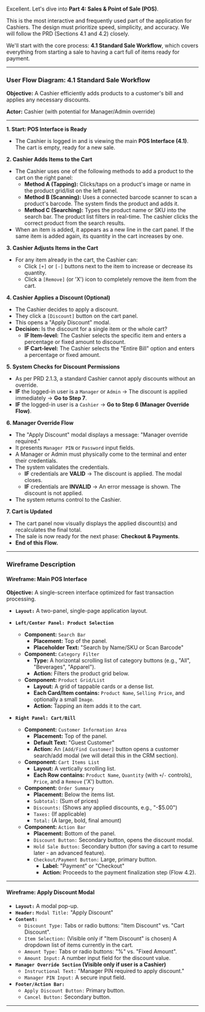 Excellent. Let's dive into **Part 4: Sales & Point of Sale (POS)**.

This is the most interactive and frequently used part of the application for Cashiers. The design must prioritize speed, simplicity, and accuracy. We will follow the PRD (Sections 4.1 and 4.2) closely.

We'll start with the core process: **4.1 Standard Sale Workflow**, which covers everything from starting a sale to having a cart full of items ready for payment.

---

### **User Flow Diagram: 4.1 Standard Sale Workflow**

**Objective:** A Cashier efficiently adds products to a customer's bill and applies any necessary discounts.

**Actor:** Cashier (with potential for Manager/Admin override)

---

**1. Start: POS Interface is Ready**

- The Cashier is logged in and is viewing the main **POS Interface (4.1)**. The cart is empty, ready for a new sale.

**2. Cashier Adds Items to the Cart**

- The Cashier uses one of the following methods to add a product to the cart on the right panel:
  - **Method A (Tapping):** Clicks/taps on a product's image or name in the product grid/list on the left panel.
  - **Method B (Scanning):** Uses a connected barcode scanner to scan a product's barcode. The system finds the product and adds it.
  - **Method C (Searching):** Types the product name or SKU into the search bar. The product list filters in real-time. The cashier clicks the correct product from the search results.
- When an item is added, it appears as a new line in the cart panel. If the same item is added again, its quantity in the cart increases by one.

**3. Cashier Adjusts Items in the Cart**

- For any item already in the cart, the Cashier can:
  - Click `[+]` or `[-]` buttons next to the item to increase or decrease its quantity.
  - Click a `[Remove]` (or 'X') icon to completely remove the item from the cart.

**4. Cashier Applies a Discount (Optional)**

- The Cashier decides to apply a discount.
- They click a `[Discount]` button on the cart panel.
- This opens a "Apply Discount" modal.
- **Decision:** Is the discount for a single item or the whole cart?
  - **IF Item-level:** The Cashier selects the specific item and enters a percentage or fixed amount to discount.
  - **IF Cart-level:** The Cashier selects the "Entire Bill" option and enters a percentage or fixed amount.

**5. System Checks for Discount Permissions**

- As per PRD 2.1.3, a standard Cashier cannot apply discounts without an override.
- **IF** the logged-in user is a `Manager` or `Admin` -> The discount is applied immediately -> **Go to Step 7**.
- **IF** the logged-in user is a `Cashier` -> **Go to Step 6 (Manager Override Flow)**.

**6. Manager Override Flow**

- The "Apply Discount" modal displays a message: "Manager override required."
- It presents `Manager PIN` or `Password` input fields.
- A Manager or Admin must physically come to the terminal and enter their credentials.
- The system validates the credentials.
  - **IF** credentials are **VALID** -> The discount is applied. The modal closes.
  - **IF** credentials are **INVALID** -> An error message is shown. The discount is not applied.
- The system returns control to the Cashier.

**7. Cart is Updated**

- The cart panel now visually displays the applied discount(s) and recalculates the final total.
- The sale is now ready for the next phase: **Checkout & Payments**.
- **End of this Flow.**

---

### **Wireframe Description**

#### **Wireframe: Main POS Interface**

**Objective:** A single-screen interface optimized for fast transaction processing.

- **`Layout:`** A two-panel, single-page application layout.

- **`Left/Center Panel: Product Selection`**

  - **Component:** `Search Bar`
    - **Placement:** Top of the panel.
    - **Placeholder Text:** "Search by Name/SKU or Scan Barcode"
  - **Component:** `Category Filter`
    - **Type:** A horizontal scrolling list of category buttons (e.g., "All", "Beverages", "Apparel").
    - **Action:** Filters the product grid below.
  - **Component:** `Product Grid/List`
    - **Layout:** A grid of tappable cards or a dense list.
    - **Each Card/Item contains:** `Product Name`, `Selling Price`, and optionally a small `Image`.
    - **Action:** Tapping an item adds it to the cart.

- **`Right Panel: Cart/Bill`**
  - **Component:** `Customer Information Area`
    - **Placement:** Top of the panel.
    - **Default Text:** "Guest Customer"
    - **Action:** An `[Add/Find Customer]` button opens a customer search/add modal (we will detail this in the CRM section).
  - **Component:** `Cart Items List`
    - **Layout:** A vertically scrolling list.
    - **Each Row contains:** `Product Name`, `Quantity` (with `+`/`-` controls), `Price`, and a `Remove` ('X') button.
  - **Component:** `Order Summary`
    - **Placement:** Below the items list.
    - `Subtotal:` (Sum of prices)
    - `Discounts:` (Shows any applied discounts, e.g., "-$5.00")
    - `Taxes:` (If applicable)
    - `Total:` (A large, bold, final amount)
  - **Component:** `Action Bar`
    - **Placement:** Bottom of the panel.
    - `Discount Button:` Secondary button, opens the discount modal.
    - `Hold Sale Button:` Secondary button (for saving a cart to resume later - an advanced feature).
    - `Checkout/Payment Button:` Large, primary button.
      - **Label:** "Payment" or "Checkout"
      - **Action:** Proceeds to the payment finalization step (Flow 4.2).

---

#### **Wireframe: Apply Discount Modal**

- **`Layout:`** A modal pop-up.
- **`Header:`** `Modal Title:` "Apply Discount"
- **`Content:`**
  - `Discount Type:` Tabs or radio buttons: "Item Discount" vs. "Cart Discount".
  - `Item Selection:` (Visible only if "Item Discount" is chosen) A dropdown list of items currently in the cart.
  - `Amount Type:` Tabs or radio buttons: "%" vs. "Fixed Amount".
  - `Amount Input:` A number input field for the discount value.
- **`Manager Override Section` (Visible only if user is a Cashier)**
  - `Instructional Text:` "Manager PIN required to apply discount."
  - `Manager PIN Input:` A secure input field.
- **`Footer/Action Bar:`**
  - `Apply Discount Button:` Primary button.
  - `Cancel Button:` Secondary button.

---
